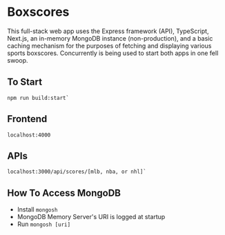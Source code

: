 # Boxscores

This full-stack web app uses the Express framework (API), TypeScript, Next.js, an in-memory MongoDB instance (non-production), and a basic caching mechanism for the purposes of fetching and displaying various sports boxscores. Concurrently is being used to start both apps in one fell swoop.

## To Start

```
npm run build:start`
```

## Frontend

```
localhost:4000
```

## APIs

```
localhost:3000/api/scores/[mlb, nba, or nhl]`
```

## How To Access MongoDB

- Install `mongosh`
- MongoDB Memory Server's URI is logged at startup
- Run `mongosh [uri]`
